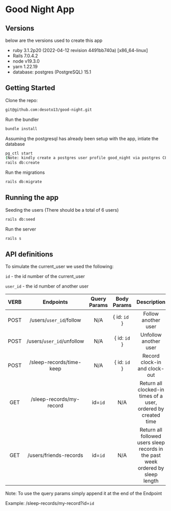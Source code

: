 # Good Night App

## Versions
below are the versions used to create this app
- ruby 3.1.2p20 (2022-04-12 revision 4491bb740a) [x86_64-linux]
- Rails 7.0.4.2
- node v19.3.0
- yarn 1.22.19
- database: postgres (PostgreSQL) 15.1

## Getting Started

Clone the repo:
```sh
git@github.com:desoto13/good-night.git
```

Run the bundler
```sh
bundle install
```

Assuming the postgresql has already been setup with the app, intiate the database
```sh
pg_ctl start
(Note: kindly create a postgres user profile good_night via postgres CLI) 
rails db:create
```
Run the migrations
```sh
rails db:migrate
```

## Running the app
Seeding the users (There should be a total of 6 users)
```sh
rails db:seed
```
Run the server
```sh
rails s
```

## API definitions
To simulate the current_user we used the following:

`id` - the id number of the current_user

`user_id` - the id number of another user


| VERB | Endpoints | Query Params | Body Params | Description |
|:----:|:---------:|:------------:|:-----------:|:-----------:|
| POST | /users/`user_id`/follow | N/A | { id: `id ` } | Follow another user |
| POST | /users/`user_id`/unfollow | N/A | { id: `id` } | Unfollow another user |
| POST | /sleep-records/time-keep | N/A | { id: `id` } | Record clock-in and clock-out |
| GET | /sleep-records/my-record | id=`id` | N/A | Return all clocked-in times of a user, ordered by created time |
| GET | /users/friends-records | id=`id` | N/A | Return all followed users sleep records in the past week ordered by sleep length |

Note: To use the query params simply append it at the end of the Endpoint

Example: /sleep-records/my-record?id=`id`
